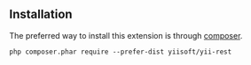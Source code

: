 Installation
------------

The preferred way to install this extension is through [composer](http://getcomposer.org/download/).

```
php composer.phar require --prefer-dist yiisoft/yii-rest
```